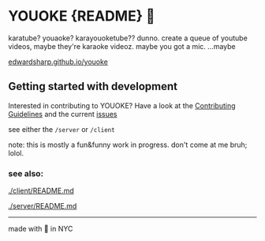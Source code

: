 # YOUOKE {README} :microphone:

karatube? youaoke? karayouoketube?? dunno. create a queue of youtube videos, maybe they're karaoke videoz. maybe you got a mic. ...maybe

[edwardsharp.github.io/youoke](https://edwardsharp.github.io/youoke/)

## Getting started with development

Interested in contributing to YOUOKE? Have a look at the [Contributing Guidelines](CONTRIBUTING.md) and the current [issues](https://github.com/edwardsharp/youoke/issues)

see either the `/server` or `/client`

note: this is mostly a fun&funny work in progress. don't come at me bruh; lolol.

### see also:

[./client/README.md](./client/README.md)

[./server/README.md](./server/README.md)

---

made with 🖤 in NYC
